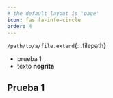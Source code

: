 ```yaml
---
# the default layout is 'page'
icon: fas fa-info-circle
order: 4
---
```


`/path/to/a/file.extend`{: .filepath}


- prueba 1
- texto **negrita**


## Prueba 1

